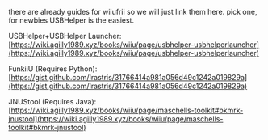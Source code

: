 there are already guides for wiiufrii so we will just link them here. pick one, for newbies USBHelper is the easiest.

USBHelper+USBHelper Launcher:  
[https://wiki.agilly1989.xyz/books/wiiu/page/usbhelper-usbhelperlauncher](https://wiki.agilly1989.xyz/books/wiiu/page/usbhelper-usbhelperlauncher)  

FunkiiU (Requires Python):  
[https://gist.github.com/Irastris/31766414a981a056d49c1242a019829a](https://gist.github.com/Irastris/31766414a981a056d49c1242a019829a)  

JNUStool (Requires Java):  
[https://wiki.agilly1989.xyz/books/wiiu/page/maschells-toolkit#bkmrk-jnustool](https://wiki.agilly1989.xyz/books/wiiu/page/maschells-toolkit#bkmrk-jnustool)
